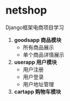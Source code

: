 # netshop
Django框架电商项目学习

1. **goodsapp 商品模块**
   - 所有商品展示
   - 单个商品详情展示
2. **userapp 用户模块**
   - 用户注册
   - 用户登录
   - 用户地址管理
3. **cartapp 购物车模块**

